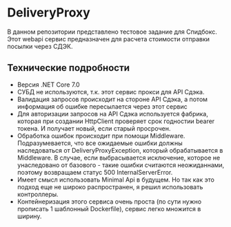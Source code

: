 # DeliveryProxy

В данном репозитории представлено тестовое задание для Спидбокс. Этот webapi сервис предназначен для расчета стоимости отправки посылки через СДЭК.

## Технические подробности

* Версия .NET Core 7.0
* СУБД не используются, т.к. этот сервис прокси для API Сдэка.
* Валидация запросов происходит на стороне API Сдэка, а потом информация об ошибке пересылается через этот сервис
* Для авторизации запросов на API Сдэка используется фабрика, которая при создании HttpClient проверяет срок годностии bearer токена. И получает новый, если старый просрочен.
* Обработка ошибок происходит при помощи Middleware. Подразумевается, что все ожидаемые ошибки должны наследоваться от DeliveryProxyException, который обрабатывается в Middleware. В случае, если выбрасывается исключение, которое не унаследовано от базового - такие ошибки считаются неожиданнами, поэтому возвращаем статус 500 InternalServerError.
* Имеет смысл использовать Minimal Api в будущем. Но так как это подход еще не широко распространен, я решил использовать контроллеры.
* Контейнеризация этого сервиса очень проста (по сути нужно прописать 1 шаблонный Dockerfile), сервис легко множится в ширину.

